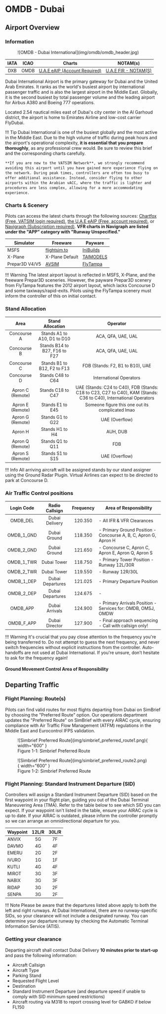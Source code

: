 # OMDB - Dubai
## Airport Overview
### Information

<figure markdown>
![OMDB - Dubai International](img/omdb/omdb_header.jpg)
</figure>

| IATA | ICAO | Charts | NOTAM(s) |
|:----:|:----:|:------:|:----------:|
| DXB  | OMDB | [U.A.E eAIP (Account Required)](https://www.gcaa.gov.ae/en/ais/Pages/default.aspx)    | [U.A.E FIR - NOTAM(S) ](https://www.gcaa.gov.ae/en/ais/notice-to-airmen-notam)      |

Dubai International Airport is the primary gateway for Dubai and the United Arab Emirates. It ranks as the world's busiest airport by international passenger traffic and is also the largest airport in the Middle East. Globally, it is the second busiest by total passenger volume and the leading airport for Airbus A380 and Boeing 777 operations.

Located 2.54 nautical miles east of Dubai's city center in the Al Garhoud district, the airport is home to Emirates Airline and low-cost carrier FlyDubai.

!!! Tip
    Dubai International is one of the busiest globally and the most active in the Middle East. Due to the high volume of traffic during peak hours and the airport's operational complexity, **it is essential that you prepare thoroughly**, as any professional crew would. Be sure to review this brief and the corresponding charts carefully.

    **If you are new to the VATSIM Network**, we strongly recommend avoiding this airport until you have gained more experience flying on the network. During peak times, controllers are often too busy to offer additional assistance. Instead, consider flying to other airports within the Arabian vACC, where the traffic is lighter and procedures are less complex, allowing for a more accommodating experience.

### Charts & Scenery
Pilots can access the latest charts through the following sources: [Chartfox (Free, VATSIM login required)](https://chartfox.org/), [the U.A.E eAIP (Free, account required)](https://www.gcaa.gov.ae/en/ais/Pages/default.aspx), or [Navigraph (Subscription required)](https://navigraph.com/). **VFR charts in Navigraph are listed under the "APP" category with "Runway Unspecified."**

| Simulator      | Freeware                    | Payware                            |
|----------------|-----------------------------|------------------------------------|
| MSFS           | [flightsim.to](https://flightsim.to/file/35295/omdb-dubai-international-general-enhancement) | [IniBuilds](https://inibuilds.com/products/inibuilds-dubai-omdb-msfs) |
| X-Plane        | X-Plane Default             | [TAIMODELS](https://orbxdirect.com/product/taimodels-omdb-xp11-xp12?srsltid=AfmBOopPtBA3ju1rhXF6pIfYWByGIDgNMhirnOKCRLb3wASSzRvsEaeI) |
| Prepar3D V4/V5 | [AVSIM](https://library.avsim.net/search.php?SearchTerm=OMDB&CatID=fsxscen&Go=Search) | [FlyTampa](https://www.flytampa.org/omdb.html) |

!!! Warning
    The latest airport layout is reflected in MSFS, X-Plane, and the freeware Prepar3D sceneries. However, the payware Prepar3D scenery from FlyTampa features the 2012 airport layout, which lacks Concourse D and some taxiways/rapid-exits. Pilots using the FlyTampa scenery must inform the controller of this on initial contact.


### Stand Allocation

|       Area       |        Stand Allocation       |                                                      Operator                                                     |
|:----------------:|:-----------------------------:|:-----------------------------------------------------------------------------------------------------------------:|
| Concourse A      | Stands A1 to A10, D1 to D10   | ACA, QFA, UAE, UAL                                                                                                |
| Concourse B      | Stands B14 to B27, F16 to F27 | ACA, QFA, UAE, UAL                                                                                                |
| Concourse C      | Stands B1 to B12, F2 to F13   | FDB (Stands: F2, B1 to B10), UAE                                                                                  |
| Concourse D      | Stands C48 to C64             | International Operators                                                                                           |
| Apron C (Remote) | Stands C18 to C47             | UAE (Stands: C24 to C40), FDB (Stands: C18 to C23, C27 to C40), KAM (Stands: C36 to C40), International Operators |
| Apron E (Remote) | Stands E1 to E45              | Someone figure this one out its complicated lmao                                                                  |
| Apron G (Remote) | Stands G1 to G22              | UAE (Overflow)                                                                                                    |
| Apron H          | Stands H1 to H4               | AUH, DUB                                                                                                          |
| Apron Q (Remote) | Stands Q1 to Q11              | FDB                                                                                                               |
| Apron S (Remote) | Stands S1 to S15              | UAE (Overflow)                                                                                                    |

!!! Info
    All arriving aircraft will be assigned stands by our stand assigner using the Ground Radar Plugin. Virtual Airlines can expect to be directed to park at Concourse D.

### Air Traffic Control positions
| Login Code |  Radio Callsign  | Frequency | Area of Responsibility                                            |
|:----------:|:----------------:|:---------:|-------------------------------------------------------------------|
| OMDB_DEL   | Dubai Delivery   | 120.350   | - All IFR & VFR Clearances                                        |
| OMDB_1_GND | Dubai Ground     | 118.350   | - Primary Ground Position - Concourse A, B, C, Apron G, Apron H   |
| OMDB_2_GND | Dubai Ground     | 121.650   | - Concourse C, Apron C, Apron E, Apron Q, Apron S                 |
| OMDB_1_TWR | Dubai Tower      | 118.750   | - Primary Tower Position - Runway 12L/30R                         |
| OMDB_2_TWR | Dubai Tower      | 119.550   | - Runway 12R/30L                                                  |
| OMDB_1_DEP | Dubai Departures | 121.025   | - Primary Departure Position                                      |
| OMDB_2_DEP | Dubai Departures | 124.675   | -                                                                 |
| OMDB_APP   | Dubai Arrivals   | 124.900   | - Primary Arrivals Position - Services for: OMDB, OMSJ, OMDW      |
| OMDB_F_APP | Dubai Director   | 127.900   | - Final approach sequencing - Call with callsign only!            |

!!! Warning
    It's crucial that you pay close attention to the frequency you're being transferred to. Do not attempt to guess the next frequency, and never switch frequencies without explicit instructions from the controller. Auto-handoffs are not used at Dubai International. If you're unsure, don’t hesitate to ask for the frequency again!

#### Ground Movement Control Area of Responsibility

## Departing Traffic
### Flight Planning: Route(s)
Pilots can find valid routes for most flights departing from Dubai on SimBrief by choosing the "Preferred Route" option. Our operations department updates the "Preferred Route" on SimBrief with every AIRAC cycle, ensuring compliance with Air Traffic Flow Management (ATFM) regulations in the Middle East and Eurocontrol IFPS validation.

<figure markdown>
![Simbrief Preferred Route](img/simbrief_preferred_route1.png){ width="600" }
  <figcaption>Figure 1-1: Simbrief Preferred Route</figcaption>
</figure>

<figure markdown>
![Simbrief Preferred Route](img/simbrief_preferred_route2.png){ width="600" }
  <figcaption>Figure 1-2: Simbrief Preferred Route</figcaption>
</figure>

### Flight Planning: Standard Instrument Departure (SID)
Controllers will assign a Standard Instrument Departure (SID) based on the first waypoint in your flight plan, guiding you out of the Dubai Terminal Maneuvering Area (TMA). Refer to the table below to see which SID you can expect. If your waypoint isn't listed in the table, ensure your AIRAC cycle is up to date. If your AIRAC is outdated, please inform the controller promptly so we can arrange an omnidirectional departure for you.

| Waypoint |  12L/R  |  30L/R  |
|----------|:-------:|:-------:|
| ANVIX    |   5G    |   7F    |
| DAVMO    |   4G    |   4F    |
| EMERU    |   2G    |   2F    |
| IVURO    |   1G    |   1F    |
| KUTLI    |   4G    |   4F    |
| MIROT    |   3G    |   3F    |
| NABIX    |   3G    |   3F    |
| RIDAP    |   3G    |   2F    |
| SENPA    |   3G    |   2F    |

!!! Note
    Please be aware that the departures listed above apply to both the left and right runways. At Dubai International, there are no runway-specific SIDs, so your clearance will not include a designated runway. You can determine your departure runway by checking the Automatic Terminal Information Service (ATIS).

### Getting your clearance
Departing aircraft shall contact Dubai Delivery **10 minutes prior to start-up** and pass the following information:
<ul>
    <li>Aircraft Callsign</li>
    <li>Aircraft Type</li>
    <li>Parking Stand</li>
    <li>Requested Flight Level</li>
    <li>Destination</li>
    <li>Standard Instrument Departure (and departure speed if unable to comply with SID minimum speed restrictions)</li>
    <li>Aircraft routing via M318 to report crossing level for GABKO if below FL150</li>
</ul>